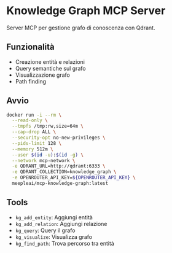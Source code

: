 # Knowledge Graph MCP Server

Server MCP per gestione grafo di conoscenza con Qdrant.

## Funzionalità

- Creazione entità e relazioni
- Query semantiche sul grafo
- Visualizzazione grafo
- Path finding

## Avvio

```bash
docker run -i --rm \
  --read-only \
  --tmpfs /tmp:rw,size=64m \
  --cap-drop ALL \
  --security-opt no-new-privileges \
  --pids-limit 128 \
  --memory 512m \
  --user $(id -u):$(id -g) \
  --network mcp-network \
  -e QDRANT_URL=http://qdrant:6333 \
  -e QDRANT_COLLECTION=knowledge_graph \
  -e OPENROUTER_API_KEY=${OPENROUTER_API_KEY} \
  meepleai/mcp-knowledge-graph:latest
```

## Tools

- `kg_add_entity`: Aggiungi entità
- `kg_add_relation`: Aggiungi relazione
- `kg_query`: Query il grafo
- `kg_visualize`: Visualizza grafo
- `kg_find_path`: Trova percorso tra entità
